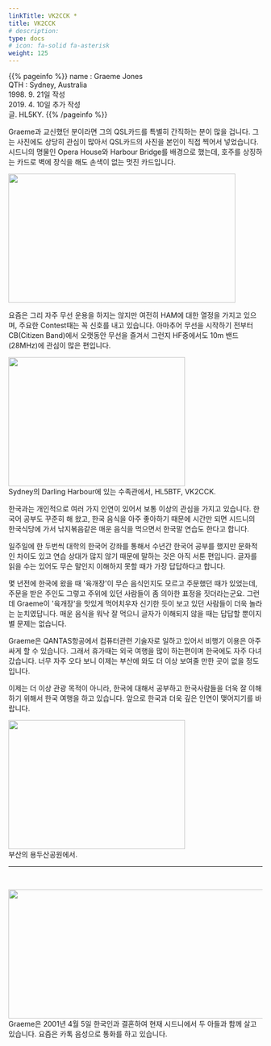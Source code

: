```yaml
---
linkTitle: VK2CCK *
title: VK2CCK
# description: 
type: docs
# icon: fa-solid fa-asterisk
weight: 125
---
```

{{% pageinfo %}}
name : Graeme Jones<br>
QTH   : Sydney, Australia<br>
1998. 9. 21일 작성<br>
2019. 4. 10일 추가 작성<br>
글. HL5KY.
{{% /pageinfo %}}

Graeme과 교신했던 분이라면 그의 QSL카드를 특별히 간직하는 분이 많을 겁니다. 그는 사진에도 상당히 관심이 많아서 QSL카드의 사진을 본인이 직접 찍어서 넣었습니다. 시드니의 명물인 Opera House와 Harbour Bridge를 배경으로 했는데, 호주를 상징하는 카드로 벽에 장식을 해도 손색이 없는 멋진 카드입니다.

<img src="/friendship/img/vk2cck-5.jpg" style="width:450px;height:256"><br>

요즘은 그리 자주 무선 운용을 하지는 않지만 여전히 HAM에 대한 열정을 가지고 있으며, 주요한 Contest때는 꼭 신호를 내고 있습니다. 아마추어 무선을 시작하기 전부터 CB(Citizen Band)에서 오랫동안 무선을 즐겨서 그런지 HF중에서도 10m 밴드(28MHz)에 관심이 많은 편입니다.
 
<img src="/friendship/img/vk2cck-2.jpg" style="width:350px;height:256"><br>
Sydney의 Darling Harbour에 있는 수족관에서, HL5BTF, VK2CCK.

한국과는 개인적으로 여러 가지 인연이 있어서 보통 이상의 관심을 가지고 있습니다. 한국어 공부도 꾸준히 해 왔고, 한국 음식을 아주 좋아하기 때문에 시간만 되면 시드니의 한국식당에 가서 낚지볶음같은 매운 음식을 먹으면서 한국말 연습도 한다고 합니다.
 

일주일에 한 두번씩 대학의 한국어 강좌를 통해서 수년간 한국어 공부를 했지만 문화적인 차이도 있고 연습 상대가 많지 않기 때문에 말하는 것은 아직 서툰 편입니다. 글자를 읽을 수는 있어도 무슨 말인지 이해하지 못할 때가 가장 답답하다고 합니다.
 

몇 년전에 한국에 왔을 때 '육개장'이 무슨 음식인지도 모르고 주문했던 때가 있었는데, 주문을 받은 주인도 그렇고 주위에 있던 사람들이 좀 의아한 표정을 짓더라는군요. 그런데 Graeme이 '육개장'을 맛있게 먹어치우자 신기한 듯이 보고 있던 사람들이 더욱 놀라는 눈치였답니다. 매운 음식을 워낙 잘 먹으니 글자가 이해되지 않을 때는 답답할 뿐이지 별 문제는 없습니다.
 

Graeme은 QANTAS항공에서 컴퓨터관련 기술자로 일하고 있어서 비행기 이용은 아주 싸게 할 수 있습니다. 그래서 휴가때는 외국 여행을 많이 하는편이며 한국에도 자주 다녀갔습니다. 너무 자주 오다 보니 이제는 부산에 와도 더 이상 보여줄 만한 곳이 없을 정도입니다.
 

이제는 더 이상 관광 목적이 아니라, 한국에 대해서 공부하고 한국사람들을 더욱 잘 이해하기 위해서 한국 여행을 하고 있습니다. 앞으로 한국과 더욱 깊은 인연이 맺어지기를 바랍니다.

<img src="/friendship/img/vk2cck-4.jpg" style="width:350px;height:256"><br>
부산의 용두산공원에서.<br>

-------------------------------------------
<br>

<img src="/friendship/img/vk2cck-6.jpg" style="width:600px;height:256"><br>
Graeme은 2001년 4월 5일 한국인과 결혼하여 현재 시드니에서 두 아들과 함께 살고 있습니다. 요즘은 카톡 음성으로 통화를 하고 있습니다.
 

 

